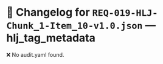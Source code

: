 # 📝 Changelog for `REQ-019-HLJ-Chunk_1-Item_10-v1.0.json` — **hlj_tag_metadata**

❌ No audit.yaml found.
